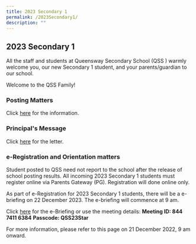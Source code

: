```yaml
---
title: 2023 Secondary 1
permalink: /2023Secondary1/
description: ""
---
```

## **2023 Secondary 1**
               
All the staff and students at Queensway Secondary School (QSS ) warmly welcome you, our new Secondary 1 student, and your parents/guardian to our school.

Welcome to the QSS Family!   

### **Posting Matters**

Click [here](https://drive.google.com/file/d/12hHYAbJ0LY_HBTDgoBaIJEx504hYt-qD/view?usp=share_link) for the information.  

### **Principal's Message**

Click [here](https://drive.google.com/file/d/1lQmWWV0oHg6dKUEBpXTSPZnbyaORd302/view?usp=share_link) for the letter.  

### **e-Registration and Orientation matters**

Student posted to QSS need not report to the school after the release of school posting results. All incoming 2023 Secondary 1 students must register online via Parents Gateway (PG). Registration will done online only.

As part of e-Registration for 2023 Secondary 1 students, there will be a e-briefing on 22 December 2023. The e-briefing will commence at 9 am.
       
Click [here](https://moe-singapore.zoom.us/j/84474116384) for the e-Briefing or use the meeting details:
**Meeting ID: 844 7411 6384**
**Passcode: QSS23Star**
        
For more information, please refer to this page on 21 December 2022, 9 am onward.